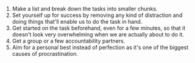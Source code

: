 
1. Make a list and break down the tasks into smaller chunks.
2. Set yourself up for success by removing any kind of distraction and doing things that'll enable us to do the task in hand.
3. Get started on the task beforehand, even for a few minutes, so that it doesn't look very overwhelming when we are actually about to do it.
4. Get a group or a few accountability partners.
5. Aim for a personal best instead of perfection as it's one of the biggest causes of procrastination.
